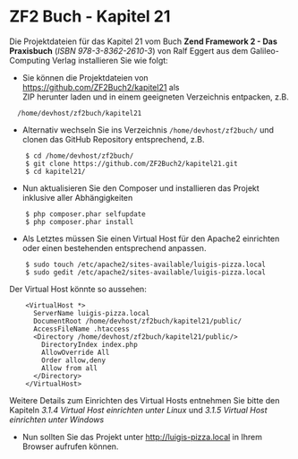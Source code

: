 ZF2 Buch - Kapitel 21
=====================

Die Projektdateien für das Kapitel 21 vom Buch **Zend Framework 2 - Das
Praxisbuch** (*ISBN 978-3-8362-2610-3*) von Ralf Eggert 
aus dem Galileo-Computing Verlag installieren Sie wie folgt:

* Sie können die Projektdateien von https://github.com/ZF2Buch2/kapitel21 als  
  ZIP herunter laden und in einem geeigneten Verzeichnis entpacken, z.B.
```
  /home/devhost/zf2buch/kapitel21
```
  
* Alternativ wechseln Sie ins Verzeichnis `/home/devhost/zf2buch/` und clonen das
  GitHub Repository entsprechend, z.B.
```
    $ cd /home/devhost/zf2buch/
    $ git clone https://github.com/ZF2Buch2/kapitel21.git
    $ cd kapitel21/
```
  
* Nun aktualisieren Sie den Composer und installieren das Projekt inklusive
  aller Abhängigkeiten
```
    $ php composer.phar selfupdate
    $ php composer.phar install
```

* Als Letztes müssen Sie einen Virtual Host für den Apache2 einrichten oder einen
  bestehenden entsprechend anpassen.
```
    $ sudo touch /etc/apache2/sites-available/luigis-pizza.local
    $ sudo gedit /etc/apache2/sites-available/luigis-pizza.local
```
  Der Virtual Host könnte so aussehen:
```
    <VirtualHost *>
      ServerName luigis-pizza.local
      DocumentRoot /home/devhost/zf2buch/kapitel21/public/
      AccessFileName .htaccess
      <Directory /home/devhost/zf2buch/kapitel21/public/>
        DirectoryIndex index.php
        AllowOverride All
        Order allow,deny
        Allow from all
      </Directory>
    </VirtualHost>
```
  Weitere Details zum Einrichten des Virtual Hosts entnehmen Sie bitte den 
  Kapiteln *3.1.4 Virtual Host einrichten unter Linux* und *3.1.5 Virtual Host 
  einrichten unter Windows*
  
* Nun sollten Sie das Projekt unter http://luigis-pizza.local in Ihrem Browser 
  aufrufen können.
